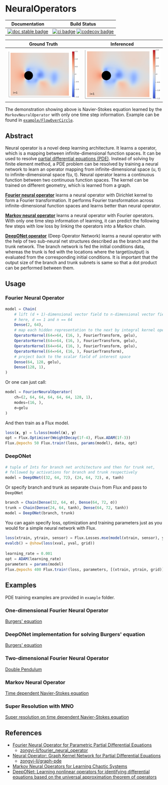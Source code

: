 # NeuralOperators

| **Documentation** | **Build Status** |
|:-----------------:|:----------------:|
| [![doc stable badge]][doc stable link] | [![ci badge]][ci link] [![codecov badge]][codecov link] |

[doc stable badge]: https://img.shields.io/badge/docs-stable-blue.svg
[doc stable link]: http://neuraloperators.sciml.ai/stable/

[ci badge]: https://github.com/SciML/NeuralOperators.jl/actions/workflows/CI.yml/badge.svg
[ci link]: https://github.com/SciML/NeuralOperators.jl/actions/workflows/CI.yml
[codecov badge]: https://codecov.io/gh/SciML/NeuralOperators.jl/branch/master/graph/badge.svg
[codecov link]: https://codecov.io/gh/SciML/NeuralOperators.jl

| **Ground Truth** | **Inferenced** |
|:----------------:|:--------------:|
| ![](example/FlowOverCircle/gallery/ans.gif) | ![](example/FlowOverCircle/gallery/inferenced.gif) |

The demonstration showing above is Navier-Stokes equation learned by the `MarkovNeuralOperator` with only one time step information.
Example can be found in [`example/FlowOverCircle`](example/FlowOverCircle).

## Abstract

Neural operator is a novel deep learning architecture.
It learns a operator, which is a mapping between infinite-dimensional function spaces.
It can be used to resolve [partial differential equations (PDE)](https://en.wikipedia.org/wiki/Partial_differential_equation).
Instead of solving by finite element method, a PDE problem can be resolved by training a neural network to learn an operator mapping
from infinite-dimensional space (u, t) to infinite-dimensional space f(u, t).
Neural operator learns a continuous function between two continuous function spaces.
The kernel can be trained on different geometry, which is learned from a graph.

**[Fourier neural operator](src/model.jl)** learns a neural operator with Dirichlet kernel to form a Fourier transformation.
It performs Fourier transformation across infinite-dimensional function spaces and learns better than neural operator.

**[Markov neural operator](src/model.jl)** learns a neural operator with Fourier operators.
With only one time step information of learning, it can predict the following few steps with low loss
by linking the operators into a Markov chain.

**[DeepONet operator](src/DeepONet.jl)** (Deep Operator Network) learns a neural operator with the help of two sub-neural net structures described as the branch and the trunk network.
The branch network is fed the initial conditions data, whereas the trunk is fed with the locations where the target(output) is evaluated from the corresponding initial conditions.
It is important that the output size of the branch and trunk subnets is same so that a dot product can be performed between them.

## Usage

### Fourier Neural Operator

```julia
model = Chain(
    # lift (d + 1)-dimensional vector field to n-dimensional vector field
    # here, d == 1 and n == 64
    Dense(2, 64),
    # map each hidden representation to the next by integral kernel operator
    OperatorKernel(64=>64, (16, ), FourierTransform, gelu),
    OperatorKernel(64=>64, (16, ), FourierTransform, gelu),
    OperatorKernel(64=>64, (16, ), FourierTransform, gelu),
    OperatorKernel(64=>64, (16, ), FourierTransform),
    # project back to the scalar field of interest space
    Dense(64, 128, gelu),
    Dense(128, 1),
)
```

Or one can just call:

```julia
model = FourierNeuralOperator(
    ch=(2, 64, 64, 64, 64, 64, 128, 1),
    modes=(16, ),
    σ=gelu
)
```

And then train as a Flux model.

```julia
loss(𝐱, 𝐲) = l₂loss(model(𝐱), 𝐲)
opt = Flux.Optimiser(WeightDecay(1f-4), Flux.ADAM(1f-3))
Flux.@epochs 50 Flux.train!(loss, params(model), data, opt)
```

### DeepONet

```julia
# tuple of Ints for branch net architecture and then for trunk net,
# followed by activations for branch and trunk respectively
model = DeepONet((32, 64, 72), (24, 64, 72), σ, tanh)
```
Or specify branch and trunk as separate `Chain` from Flux and pass to `DeepONet`

```julia
branch = Chain(Dense(32, 64, σ), Dense(64, 72, σ))
trunk = Chain(Dense(24, 64, tanh), Dense(64, 72, tanh))
model = DeepONet(branch, trunk)
```

You can again specify loss, optimization and training parameters just as you would for a simple neural network with Flux.

```julia
loss(xtrain, ytrain, sensor) = Flux.Losses.mse(model(xtrain, sensor), ytrain)
evalcb() = @show(loss(xval, yval, grid))

learning_rate = 0.001
opt = ADAM(learning_rate)
parameters = params(model)
Flux.@epochs 400 Flux.train!(loss, parameters, [(xtrain, ytrain, grid)], opt, cb=evalcb)
```

## Examples

PDE training examples are provided in `example` folder.

### One-dimensional Fourier Neural Operator

[Burgers' equation](example/Burgers)

### DeepONet implementation for solving Burgers' equation

[Burgers' equation](example/Burgers/src/Burgers_deeponet.jl)

### Two-dimensional Fourier Neural Operator

[Double Pendulum](example/DoublePendulum)

### Markov Neural Operator

[Time dependent Navier-Stokes equation](example/FlowOverCircle)

### Super Resolution with MNO

[Super resolution on time dependent Navier-Stokes equation](example/SuperResolution)

## References

- [Fourier Neural Operator for Parametric Partial Differential Equations](https://arxiv.org/abs/2010.08895)
  - [zongyi-li/fourier_neural_operator](https://github.com/zongyi-li/fourier_neural_operator)
- [Neural Operator: Graph Kernel Network for Partial Differential Equations](https://arxiv.org/abs/2003.03485)
  - [zongyi-li/graph-pde](https://github.com/zongyi-li/graph-pde)
- [Markov Neural Operators for Learning Chaotic Systems](https://arxiv.org/abs/2106.06898)
- [DeepONet: Learning nonlinear operators for identifying  differential equations based on the universal approximation theorem of operators](https://arxiv.org/abs/1910.03193)
